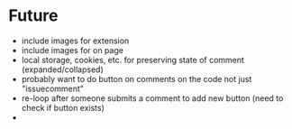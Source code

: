 # Future

* include images for extension
* include images for on page
* local storage, cookies, etc. for preserving state of comment (expanded/collapsed)
* probably want to do button on comments on the code not just "issuecomment"
* re-loop after someone submits a comment to add new button (need to check if button exists)
*
